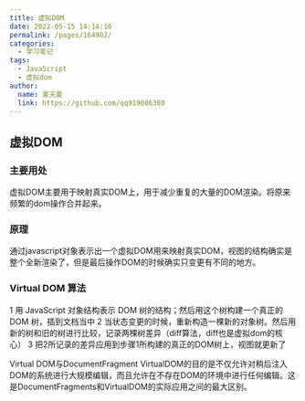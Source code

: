 ```yaml
---
title: 虚拟DOM
date: 2022-05-15 14:14:16
permalink: /pages/164902/
categories: 
  - 学习笔记
tags: 
  - JavaScript
  - 虚拟dom
author: 
  name: 夏天夏
  link: https://github.com/qq919006380
---
```

## 虚拟DOM
### 主要用处
虚拟DOM主要用于映射真实DOM上，用于减少重复的大量的DOM渲染。将原来频繁的dom操作合并起来。

### 原理
通过javascript对象表示出一个虚拟DOM用来映射真实DOM，视图的结构确实是整个全新渲染了，但是最后操作DOM的时候确实只变更有不同的地方。

### Virtual DOM 算法
1 用 JavaScript 对象结构表示 DOM 树的结构；然后用这个树构建一个真正的 DOM 树，插到文档当中
2 当状态变更的时候，重新构造一棵新的对象树。然后用新的树和旧的树进行比较，记录两棵树差异（diff算法，diff也是虚拟dom的核心）
3 把2所记录的差异应用到步骤1所构建的真正的DOM树上，视图就更新了

Virtual DOM与DocumentFragment
VirtualDOM的目的是不仅允许对稍后注入DOM的系统进行大规模编辑，而且允许在不存在DOM的环境中进行任何编辑。这是DocumentFragments和VirtualDOM的实际应用之间的最大区别。